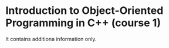 # Introduction to Object-Oriented Programming in C++ (course 1)

It contains additiona information only.

